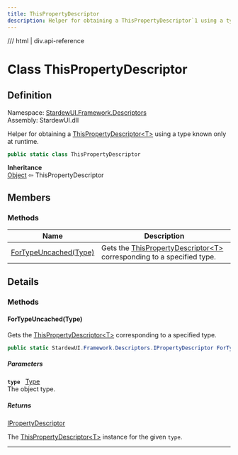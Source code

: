 ```yaml
---
title: ThisPropertyDescriptor
description: Helper for obtaining a ThisPropertyDescriptor`1 using a type known only at runtime.
---
```


<link rel="stylesheet" href="/StardewUI/stylesheets/reference.css" />

/// html | div.api-reference

# Class ThisPropertyDescriptor

## Definition

<div class="api-definition" markdown>

Namespace: [StardewUI.Framework.Descriptors](index.md)  
Assembly: StardewUI.dll  

</div>

Helper for obtaining a [ThisPropertyDescriptor&lt;T&gt;](thispropertydescriptor-1.md) using a type known only at runtime.

```cs
public static class ThisPropertyDescriptor
```

**Inheritance**  
[Object](https://learn.microsoft.com/en-us/dotnet/api/system.object) ⇦ ThisPropertyDescriptor

## Members

### Methods

 | Name | Description |
| --- | --- |
| [ForTypeUncached(Type)](#fortypeuncachedtype) | Gets the [ThisPropertyDescriptor&lt;T&gt;](thispropertydescriptor-1.md) corresponding to a specified type. | 

## Details

### Methods

#### ForTypeUncached(Type)

Gets the [ThisPropertyDescriptor&lt;T&gt;](thispropertydescriptor-1.md) corresponding to a specified type.

```cs
public static StardewUI.Framework.Descriptors.IPropertyDescriptor ForTypeUncached(System.Type type);
```

##### Parameters

**`type`** &nbsp; [Type](https://learn.microsoft.com/en-us/dotnet/api/system.type)  
The object type.

##### Returns

[IPropertyDescriptor](ipropertydescriptor.md)

  The [ThisPropertyDescriptor&lt;T&gt;](thispropertydescriptor-1.md) instance for the given `type`.

-----

